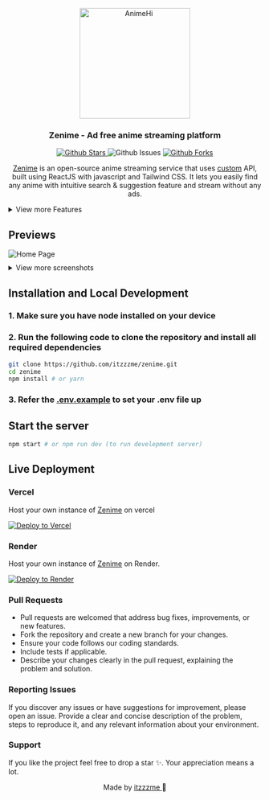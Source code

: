 <p align="center">
  <div align="center">
    <a href="https://zenime.site/">
      <img alt="AnimeHi" src="https://raw.githubusercontent.com/itzzzme/zenime/refs/heads/main/public/logo.png" width="220"/>
    </a>
  </div>
    <h3 align="center">Zenime - Ad free anime streaming platform</h3>
    <p align="center">
  <a href="https://github.com/itzzzme/zenime">
      <img src="https://img.shields.io/github/stars/itzzzme/zenime" alt="Github Stars">
    </a>
      <img src="https://img.shields.io/github/issues/itzzzme/zenime" alt="Github Issues">
     <a href="https://github.com/itzzzme/zenime">
      <img src="https://img.shields.io/github/forks/itzzzme/zenime" alt="Github Forks" />
    </a>
</p>
</p>
<p align="center">
    <a href="https://zenime.site">Zenime</a> is an open-source anime streaming service that uses <a href="https://github.com/itzzzme/anime-api">custom</a> API, built using ReactJS with javascript and Tailwind CSS. It lets you easily find any anime with intuitive search & suggestion feature and stream without any ads.
 </p>

<details>
<summary>View more Features</summary>

### General

- Sub Anime support
- Dub Anime support
- User-friendly interface
- Mobile responsive
- Fast page load
- Character & Voice Actors

### Watch Page

- Related Animes
- Recommended Animes
- Available seasons
- Estimated schedule of upcoming episodes
- **Player**
  - Autoplay
  - Autoskip intro/outro

</details>

## Previews

<div style="text-align: left;">
  <img src="https://raw.githubusercontent.com/itzzzme/zenime/refs/heads/main/public/homepage.webp" alt="Home Page" style="max-width: 80%;" >
  <details>
  <summary style="margin-top:10px">View more screenshots</summary>
  <br/>
  AnimeInfo Page
  <img style="margin-top:10px" src="https://raw.githubusercontent.com/itzzzme/zenime/refs/heads/main/public/animeinfo.webp" alt="AnimeInfo Page" style="max-width: 80%;">
  <br/>
  Searchbar
  <img style="margin-top:10px" src="https://raw.githubusercontent.com/itzzzme/zenime/refs/heads/main/public/searchbar.webp" alt="Searchbar" style="max-width: 50%;">
  <br/>
  Character & Voice Actors
  <img style="margin-top:10px" src="https://raw.githubusercontent.com/itzzzme/zenime/refs/heads/main/public/voiceactors.webp" alt="Character & Voice Actors" style="max-width: 80%;">
  <br/>
  Watch Page
  <img style="margin-top:10px" src="https://raw.githubusercontent.com/itzzzme/zenime/refs/heads/main/public/watchpage.webp" alt="Watch Page" style="max-width: 80%;">
  <br/>
  </details>
</div>

## Installation and Local Development

### 1. Make sure you have node installed on your device

### 2. Run the following code to clone the repository and install all required dependencies

```bash
git clone https://github.com/itzzzme/zenime.git
cd zenime
npm install # or yarn
```

### 3. Refer the <a href="https://github.com/itzzzme/zenime/blob/main/.env.example">.env.example</a> to set your .env file up

## Start the server

```bash
npm start # or npm run dev (to run develepment server)
```
## Live Deployment

### Vercel

Host your own instance of <a href="https://zenime.site">Zenime</a>  on vercel

[![Deploy to Vercel](https://vercel.com/button)](https://vercel.com/new/clone?repository-url=https://vercel.com/new/clone?repository-url=https://github.com/itzzzme/zenime)

### Render

Host your own instance of <a href="https://zenime.site">Zenime</a> on Render.

[![Deploy to Render](https://render.com/images/deploy-to-render-button.svg)](https://render.com/deploy?repo=https://github.com/itzzzme/zenime)

### Pull Requests

- Pull requests are welcomed that address bug fixes, improvements, or new features.
- Fork the repository and create a new branch for your changes.
- Ensure your code follows our coding standards.
- Include tests if applicable.
- Describe your changes clearly in the pull request, explaining the problem and solution.

 ### Reporting Issues

If you discover any issues or have suggestions for improvement, please open an issue. Provide a clear and concise description of the problem, steps to reproduce it, and any relevant information about your environment.

### Support

 If you like the project feel free to drop a star ✨. Your appreciation means a lot.

<p align="center" style="text-decoration: none;">Made by <a href="https://github.com/itzzzme" tarGET="_blank">itzzzme 
</a>🫰</p>
